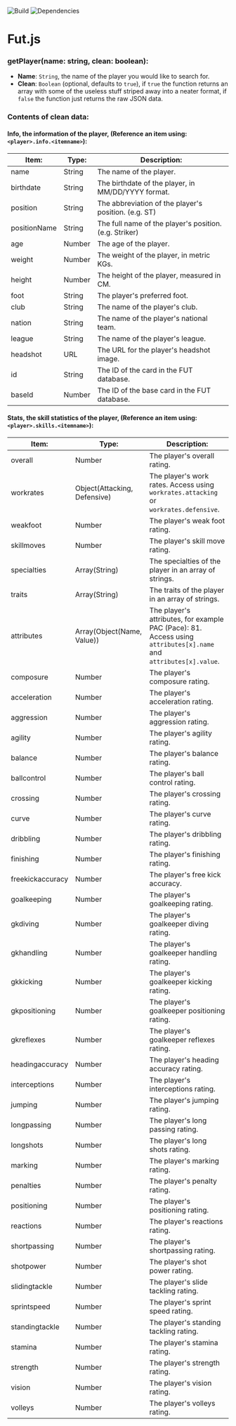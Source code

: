![Build](https://travis-ci.org/Geekz45679/fut.js.svg?branch=master) ![Dependencies](https://david-dm.org/Geekz45679/fut.js.svg)
# Fut.js
### **getPlayer(name: string, clean: boolean)**:
- **Name**: `String`, the name of the player you would like to search for.
- **Clean**: `Boolean` (optional, defaults to `true`), if `true` the function returns an array with some of the useless stuff striped away into a neater format, if `false` the function just returns the raw JSON data.

### Contents of clean data:

#### Info, the information of the player, **(Reference an item using: `<player>.info.<itemname>`)**:

| Item:        | Type:  | Description:                                           |
|--------------|--------|--------------------------------------------------------|
| name         | String | The name of the player.                                |
| birthdate    | String | The birthdate of the player, in MM/DD/YYYY format.     |
| position     | String | The abbreviation of the player's position. (e.g. ST)   |
| positionName | String | The full name of the player's position. (e.g. Striker) |
| age          | Number | The age of the player.                                 |
| weight       | Number | The weight of the player, in metric KGs.               |
| height       | Number | The height of the player, measured in CM.              |
| foot         | String | The player's preferred foot.                           |
| club         | String | The name of the player's club.                         |
| nation       | String | The name of the player's national team.                |
| league       | String | The name of the player's league.                       |
| headshot     | URL    | The URL for the player's headshot image.               |
| id           | String | The ID of the card in the FUT database.                |
| baseId       | Number | The ID of the base card in the FUT database.           |

#### Stats, the skill statistics of the player, **(Reference an item using: `<player>.skills.<itemname>`)**:

| Item:            | Type:                        | Description:                                                                                                      |
|------------------|------------------------------|-------------------------------------------------------------------------------------------------------------------|
| overall          | Number                       | The player's overall rating.                                                                                      |
| workrates        | Object(Attacking, Defensive) | The player's work rates. Access using `workrates.attacking` or `workrates.defensive`.                             |
| weakfoot         | Number                       | The player's weak foot rating.                                                                                    |
| skillmoves       | Number                       | The player's skill move rating.                                                                                   |
| specialties      | Array(String)                | The specialties of the player in an array of strings.                                                             |
| traits           | Array(String)                | The traits of the player in an array of strings.                                                                  |
| attributes       | Array(Object(Name, Value))   | The player's attributes, for example PAC (Pace): 81. Access using `attributes[x].name` and `attributes[x].value`. |
| composure        | Number                       | The player's composure rating.                                                                                    |
| acceleration     | Number                       | The player's acceleration rating.                                                                                 |
| aggression       | Number                       | The player's aggression rating.                                                                                   |
| agility          | Number                       | The player's agility rating.                                                                                      |
| balance          | Number                       | The player's balance rating.                                                                                      |
| ballcontrol      | Number                       | The player's ball control rating.                                                                                 |
| crossing         | Number                       | The player's crossing rating.                                                                                     |
| curve            | Number                       | The player's curve rating.                                                                                        |
| dribbling        | Number                       | The player's dribbling rating.                                                                                    |
| finishing        | Number                       | The player's finishing rating.                                                                                    |
| freekickaccuracy | Number                       | The player's free kick accuracy.                                                                                  |
| goalkeeping      | Number                       | The player's goalkeeping rating.                                                                                  |
| gkdiving         | Number                       | The player's goalkeeper diving rating.                                                                            |
| gkhandling       | Number                       | The player's goalkeeper handling rating.                                                                          |
| gkkicking        | Number                       | The player's goalkeeper kicking rating.                                                                           |
| gkpositioning    | Number                       | The player's goalkeeper positioning rating.                                                                       |
| gkreflexes       | Number                       | The player's goalkeeper reflexes rating.                                                                          |
| headingaccuracy  | Number                       | The player's heading accuracy rating.                                                                             |
| interceptions    | Number                       | The player's interceptions rating.                                                                                |
| jumping          | Number                       | The player's jumping rating.                                                                                      |
| longpassing      | Number                       | The player's long passing rating.                                                                                 |
| longshots        | Number                       | The player's long shots rating.                                                                                   |
| marking          | Number                       | The player's marking rating.                                                                                      |
| penalties        | Number                       | The player's penalty rating.                                                                                      |
| positioning      | Number                       | The player's positioning rating.                                                                                  |
| reactions        | Number                       | The player's reactions rating.                                                                                    |
| shortpassing     | Number                       | The player's shortpassing rating.                                                                                 |
| shotpower        | Number                       | The player's shot power rating.                                                                                   |
| slidingtackle    | Number                       | The player's slide tackling rating.                                                                               |
| sprintspeed      | Number                       | The player's sprint speed rating.                                                                                 |
| standingtackle   | Number                       | The player's standing tackling rating.                                                                            |
| stamina          | Number                       | The player's stamina rating.                                                                                      |
| strength         | Number                       | The player's strength rating.                                                                                     |
| vision           | Number                       | The player's vision rating.                                                                                       |
| volleys          | Number                       | The player's volleys rating.                                                                                      |